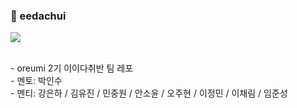 ### 💫 eedachui
![](https://velog.velcdn.com/images/superkingyj/post/d8b2b2fb-5ed8-4bb8-8cb6-5f90b9006ff7/image.png)

<br>
- oreumi 2기 이이다취반 팀 레포

<br>
- 멘토: 박인수
<br>
- 멘티: 강은하 / 김유진 / 민중원 / 안소윤 / 오주현 / 이정민 / 이채림 / 임준성